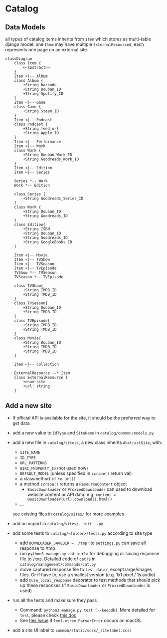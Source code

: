 Catalog
=======

Data Models
-----------
all types of catalog items inherits from `Item` which stores as multi-table django model.
one `Item` may have multiple `ExternalResource`s, each represents one page on an external site

```mermaid
classDiagram
    class Item {
        <<abstract>>
    }
    Item <|-- Album
    class Album {
        +String barcode
        +String Douban_ID
        +String Spotify_ID
    }
    Item <|-- Game
    class Game {
        +String Steam_ID
    }
    Item <|-- Podcast
    class Podcast {
        +String feed_url
        +String Apple_ID
    }
    Item <|-- Performance
    Item <|-- Work
    class Work {
        +String Douban_Work_ID
        +String Goodreads_Work_ID
    }
    Item <|-- Edition
    Item <|-- Series

    Series *-- Work
    Work *-- Edition

    class Series {
        +String Goodreads_Series_ID
    }
    class Work {
        +String Douban_ID
        +String Goodreads_ID
    }
    class Edition{
        +String ISBN
        +String Douban_ID
        +String Goodreads_ID
        +String GoogleBooks_ID
    }

    Item <|-- Movie
    Item <|-- TVShow
    Item <|-- TVSeason
    Item <|-- TVEpisode
    TVShow *-- TVSeason
    TVSeason *-- TVEpisode

    class TVShow{
        +String IMDB_ID
        +String TMDB_ID
    }
    class TVSeason{
        +String Douban_ID
        +String TMDB_ID
    }
    class TVEpisode{
        +String IMDB_ID
        +String TMDB_ID
    }
    class Movie{
        +String Douban_ID
        +String IMDB_ID
        +String TMDB_ID
    }

    Item <|-- Collection

    ExternalResource --* Item
    class ExternalResource {
        +enum site
        +url: string
    }
```

Add a new site
--------------
 - If official API is available for the site, it should be the preferred way to get data.
 - add a new value to `IdType` and `SiteName` in `catalog/common/models.py`
 - add a new file in `catalog/sites/`, a new class inherits `AbstractSite`, with:
    * `SITE_NAME`
    * `ID_TYPE`
    * `URL_PATTERNS`
    * `WIKI_PROPERTY_ID` (not used now)
    * `DEFAULT_MODEL` (unless specified in `scrape()` return val)
    * a classmethod `id_to_url()`
    * a method `scrape()` returns a `ResourceContent` object
      * `BasicDownloader` or `ProxiedDownloader` can used to download website content or API data. e.g. `content = BasicDownloader(url).download().html()`
    * ...

    see existing files in `catalog/sites/` for more examples
 - add an import in `catalog/sites/__init__.py`
 - add some tests to `catalog/<folder>/tests.py` according to site type
     + add `DOWNLOADER_SAVEDIR = '/tmp'` to `settings.py` can save all response to /tmp
     + run `python3 manage.py cat <url>` for debugging or saving response file to `/tmp`. Detailed code of `cat` is in `catalog/management/commands/cat.py`
     + move captured response file to `test_data/`, except large/images files. Or if have to, use a smallest version (e.g. 1x1 pixel / 1s audio)
     + add `@use_local_response` decorator to test methods that should pick up these responses (if `BasicDownloader` or `ProxiedDownloader` is used)
 - run all the tests and make sure they pass
   - Command: `python3 manage.py test [--keepdb]`. More detailed for `test`, please check [this doc](https://github.com/neodb-social/neodb/blob/main/doc/development.md#run-test)
   - See [this issue](https://github.com/neodb-social/neodb/issues/5) if `lxml.etree.ParserError` occurs on macOS.
 - add a site UI label to `common/static/scss/_sitelabel.scss`
